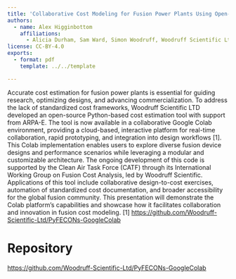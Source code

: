 ```yaml
---
title: 'Collaborative Cost Modeling for Fusion Power Plants Using Open-Source Tools '
authors:
  - name: Alex Higginbottom
    affiliations:
      - Alicia Durham, Sam Ward, Simon Woodruff, Woodruff Scientific Ltd
license: CC-BY-4.0
exports:
  - format: pdf
    template: ../../template

---
```


Accurate cost estimation for fusion power plants is essential for guiding research, optimizing designs, and advancing commercialization. To address the lack of standardized cost frameworks, Woodruff Scientific LTD developed an open-source Python-based cost estimation tool with support from ARPA-E. The tool is now available in a collaborative Google Colab environment, providing a cloud-based, interactive platform for real-time collaboration, rapid prototyping, and integration into design workflows [1]. This Colab implementation enables users to explore diverse fusion device designs and performance scenarios while leveraging a modular and customizable architecture. The ongoing development of this code is supported by the Clean Air Task Force (CATF) through its International Working Group on Fusion Cost Analysis, led by Woodruff Scientific. Applications of this tool include collaborative design-to-cost exercises, automation of standardized cost documentation, and broader accessibility for the global fusion community. This presentation will demonstrate the Colab platform’s capabilities and showcase how it facilitates collaboration and innovation in fusion cost modeling.
[1] https://github.com/Woodruff-Scientific-Ltd/PyFECONs-GoogleColab


# Repository
https://github.com/Woodruff-Scientific-Ltd/PyFECONs-GoogleColab

